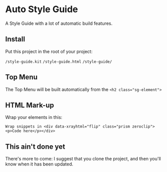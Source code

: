Auto Style Guide
================

A Style Guide with a lot of automatic build features.

## Install

Put this project in the root of your project:

```/style-guide.kit```
```/style-guide.html```
```/style-guide/```

## Top Menu

The Top Menu will be built automatically from the ```<h2 class="sg-element">```

## HTML Mark-up

Wrap your elements in this:

```Wrap snippets in <div data-xrayhtml="flip" class="prism zeroclip"><p>Code here</p></div>```

## This ain't done yet

There's more to come: I suggest that you clone the project, and then you'll know when it has been updated.





